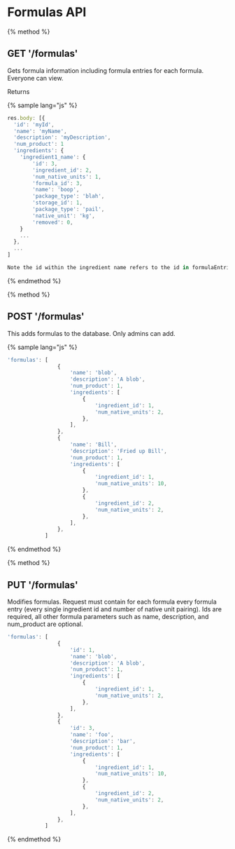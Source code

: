 # Formulas API

{% method %}
## GET '/formulas'

Gets formula information including formula entries for each formula.
Everyone can view.

Returns

{% sample lang="js" %}
```js
res.body: [{
  'id': 'myId',
  'name': 'myName',
  'description': 'myDescription',
  'num_product': 1
  'ingredients': {
    'ingredient1_name': {
        'id': 3,
        'ingredient_id': 2,
        'num_native_units': 1,
        'formula_id': 3,
        'name': 'boop',
        'package_type': 'blah',
        'storage_id': 1,
        'package_type': 'pail',
        'native_unit': 'kg',
        'removed': 0,
    }
    ...
  },
  ...
]

Note the id within the ingredient name refers to the id in formulaEntries table.
```
{% endmethod %}

{% method %}
## POST '/formulas'

This adds formulas to the database. Only admins can add.

{% sample lang="js" %}
```js
'formulas': [
                {
                    'name': 'blob',
                    'description': 'A blob',
                    'num_product': 1,
                    'ingredients': [
                        {
                            'ingredient_id': 1,
                            'num_native_units': 2,
                        },
                    ],
                },
                {
                    'name': 'Bill',
                    'description': 'Fried up Bill',
                    'num_product': 1,
                    'ingredients': [
                        {
                            'ingredient_id': 1,
                            'num_native_units': 10,
                        },
                        {
                            'ingredient_id': 2,
                            'num_native_units': 2,
                        },
                    ],
                },
            ]
```


{% endmethod %}

{% method %}
## PUT '/formulas'

Modifies formulas. Request must contain for each formula every formula entry (every single ingredient id and number of native unit pairing). Ids are required, all other formula parameters such as name, description, and num_product are optional.

```js
'formulas': [
                {
                    'id': 1,
                    'name': 'blob',
                    'description': 'A blob',
                    'num_product': 1,
                    'ingredients': [
                        {
                            'ingredient_id': 1,
                            'num_native_units': 2,
                        },
                    ],
                },
                {
                    'id': 3,
                    'name': 'foo',
                    'description': 'bar',
                    'num_product': 1,
                    'ingredients': [
                        {
                            'ingredient_id': 1,
                            'num_native_units': 10,
                        },
                        {
                            'ingredient_id': 2,
                            'num_native_units': 2,
                        },
                    ],
                },
            ]
```

{% endmethod %}